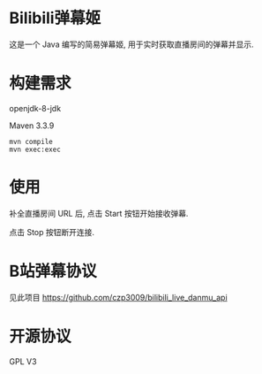 # Bilibili弹幕姬
这是一个 Java 编写的简易弹幕姬, 用于实时获取直播房间的弹幕并显示.

# 构建需求
openjdk-8-jdk

Maven 3.3.9

    mvn compile
    mvn exec:exec

# 使用
补全直播房间 URL 后, 点击 Start 按钮开始接收弹幕.

点击 Stop 按钮断开连接.

# B站弹幕协议
见此项目 https://github.com/czp3009/bilibili_live_danmu_api

# 开源协议
GPL V3

